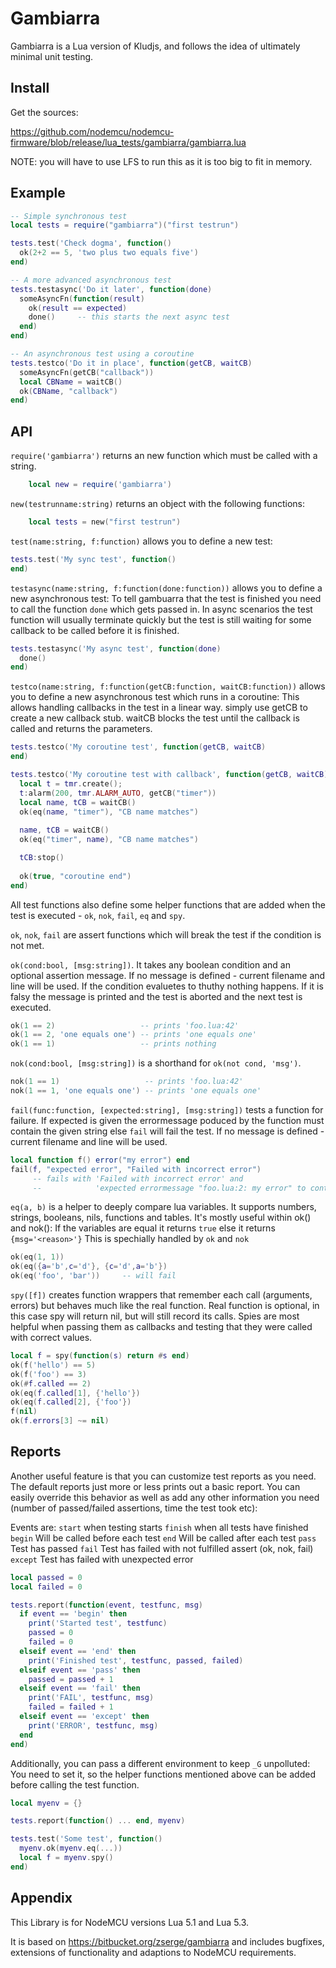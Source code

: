 # Gambiarra

Gambiarra is a Lua version of Kludjs, and follows the idea of ultimately
minimal unit testing.

## Install

Get the sources:

https://github.com/nodemcu/nodemcu-firmware/blob/release/lua_tests/gambiarra/gambiarra.lua

NOTE: you will have to use LFS to run this as it is too big to fit in memory.

## Example

``` Lua
-- Simple synchronous test
local tests = require("gambiarra")("first testrun")

tests.test('Check dogma', function()
  ok(2+2 == 5, 'two plus two equals five')
end)

-- A more advanced asynchronous test
tests.testasync('Do it later', function(done)
  someAsyncFn(function(result)
    ok(result == expected)
    done()     -- this starts the next async test
  end)
end)

-- An asynchronous test using a coroutine
tests.testco('Do it in place', function(getCB, waitCB)
  someAsyncFn(getCB("callback"))
  local CBName = waitCB()
  ok(CBName, "callback")
end)
```

## API

`require('gambiarra')`  returns an new function which must be called with a string.

``` Lua
	local new = require('gambiarra')
```

`new(testrunname:string)`       returns an object with the following functions:

``` Lua
	local tests = new("first testrun")
```

`test(name:string, f:function)` allows you to define a new test:

``` Lua
tests.test('My sync test', function()
end)
```

`testasync(name:string, f:function(done:function))` allows you to define a new asynchronous test:
To tell gambuarra that the test is finished you need to call the function `done` which gets passed in.
In async scenarios the test function will usually terminate quickly but the test is still waiting for
some callback to be called before it is finished.

``` Lua
tests.testasync('My async test', function(done)
  done()
end)
```

`testco(name:string, f:function(getCB:function, waitCB:function))` allows you to define a new asynchronous
test which runs in a coroutine:
This allows handling callbacks in the test in a linear way. simply use getCB to create a new callback stub.
waitCB blocks the test until the callback is called and returns the parameters.

``` Lua
tests.testco('My coroutine test', function(getCB, waitCB)
end)

tests.testco('My coroutine test with callback', function(getCB, waitCB)
  local t = tmr.create();
  t:alarm(200, tmr.ALARM_AUTO, getCB("timer"))
  local name, tCB = waitCB()
  ok(eq(name, "timer"), "CB name matches")
  
  name, tCB = waitCB()
  ok(eq("timer", name), "CB name matches")

  tCB:stop()
  
  ok(true, "coroutine end")
end)

```

All test functions also define some helper functions that are added when the test is
executed - `ok`, `nok`, `fail`, `eq` and `spy`.

`ok`, `nok`, `fail` are assert functions which will break the test if the condition is not met.

`ok(cond:bool, [msg:string])`. It takes any
boolean condition and an optional assertion message. If no message is defined -
current filename and line will be used. If the condition evaluetes to thuthy nothing happens.
If it is falsy the message is printed and the test is aborted and the next test is executed.

``` Lua
ok(1 == 2)                   -- prints 'foo.lua:42'
ok(1 == 2, 'one equals one') -- prints 'one equals one'
ok(1 == 1)                   -- prints nothing
```

`nok(cond:bool, [msg:string])` is a shorthand for `ok(not cond, 'msg')`.

``` Lua
nok(1 == 1)                   -- prints 'foo.lua:42'
nok(1 == 1, 'one equals one') -- prints 'one equals one'
```

`fail(func:function, [expected:string], [msg:string])` tests a function for failure. If expected is given the errormessage poduced by the function must contain the given string else `fail` will fail the test. If no message is defined -
current filename and line will be used.  

``` Lua
local function f() error("my error") end
fail(f, "expected error", "Failed with incorrect error")
     -- fails with 'Failed with incorrect error' and 
     --            'expected errormessage "foo.lua:2: my error" to contain "expected error"'
``` 

`eq(a, b)` is a helper to deeply compare lua variables. It supports numbers,
strings, booleans, nils, functions and tables. It's mostly useful within ok() and nok():
If the variables are equal it returns `true`
else it returns `{msg='<reason>'}` This is spechially handled by `ok` and `nok`

``` Lua
ok(eq(1, 1))
ok(eq({a='b',c='d'}, {c='d',a='b'})
ok(eq('foo', 'bar'))     -- will fail
```

`spy([f])` creates function wrappers that remember each call
(arguments, errors) but behaves much like the real function. Real function is
optional, in this case spy will return nil, but will still record its calls.
Spies are most helpful when passing them as callbacks and testing that they
were called with correct values.

``` Lua
local f = spy(function(s) return #s end)
ok(f('hello') == 5)
ok(f('foo') == 3)
ok(#f.called == 2)
ok(eq(f.called[1], {'hello'})
ok(eq(f.called[2], {'foo'})
f(nil)
ok(f.errors[3] ~= nil)
```

## Reports

Another useful feature is that you can customize test reports as you need.
The default reports just more or less prints out a basic report.
You can easily override this behavior as well as add any other
information you need (number of passed/failed assertions, time the test took
etc):

Events are:
`start`   when testing starts
`finish`  when all tests have finished
`begin`   Will be called before each test
`end`     Will be called after each test
`pass`    Test has passed
`fail`    Test has failed with not fulfilled assert (ok, nok, fail)
`except`  Test has failed with unexpected error


``` Lua
local passed = 0
local failed = 0

tests.report(function(event, testfunc, msg)
  if event == 'begin' then
    print('Started test', testfunc)
    passed = 0
    failed = 0
  elseif event == 'end' then
    print('Finished test', testfunc, passed, failed)
  elseif event == 'pass' then
    passed = passed + 1
  elseif event == 'fail' then
    print('FAIL', testfunc, msg)
    failed = failed + 1
  elseif event == 'except' then
    print('ERROR', testfunc, msg)
  end
end)
```

Additionally, you can pass a different environment to keep `_G` unpolluted:
You need to set it, so the helper functions mentioned above can be added before calling
the test function.

``` Lua
local myenv = {}

tests.report(function() ... end, myenv)

tests.test('Some test', function()
  myenv.ok(myenv.eq(...))
  local f = myenv.spy()
end)
```

## Appendix

This Library is for NodeMCU versions Lua 5.1 and Lua 5.3. 

It is based on https://bitbucket.org/zserge/gambiarra and includes bugfixes, extensions of functionality and adaptions to NodeMCU requirements.
